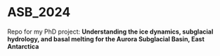 # ASB_2024
Repo for my PhD project: $\textbf{Understanding the ice dynamics, subglacial hydrology, and basal melting for the Aurora Subglacial Basin, East Antarctica}$
